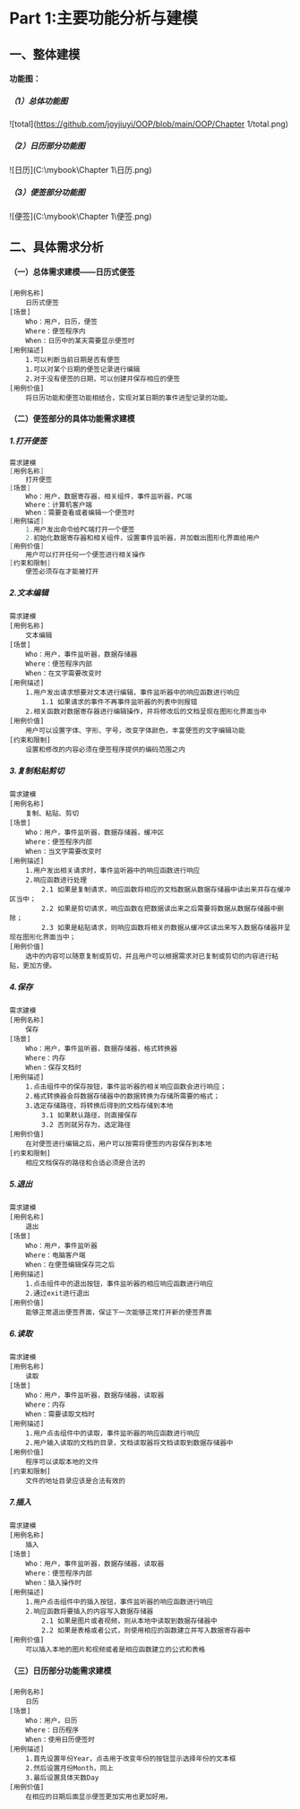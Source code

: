 # Part 1:主要功能分析与建模



## 一、整体建模

#### 功能图：

##### （1）总体功能图

![total](https://github.com/joyjiuyi/OOP/blob/main/OOP/Chapter 1/total.png)

##### （2）日历部分功能图

![日历](C:\mybook\Chapter 1\日历.png)

##### （3）便签部分功能图

![便签](C:\mybook\Chapter 1\便签.png)



## 二、具体需求分析

#### （一）总体需求建模——日历式便签

```
[用例名称]
	日历式便签
[场景]
	Who：用户，日历，便签
	Where：便签程序内
	When：日历中的某天需要显示便签时
[用例描述]
	1.可以判断当前日期是否有便签
	1.可以对某个日期的便签记录进行编辑
	2.对于没有便签的日期，可以创建并保存相应的便签
[用例价值]
	将日历功能和便签功能相结合，实现对某日期的事件进型记录的功能。
```



#### （二）便签部分的具体功能需求建模

##### 1.打开便签

```java
需求建模
[用例名称]
    打开便签
[场景]
    Who：用户，数据寄存器，相关组件，事件监听器，PC端
    Where：计算机客户端
    When：需要查看或者编辑一个便签时
[用例描述]
    1.用户发出命令给PC端打开一个便签
    2.初始化数据寄存器和相关组件，设置事件监听器，并加载出图形化界面给用户
[用例价值]
    用户可以打开任何一个便签进行相关操作
[约束和限制]
    便签必须存在才能被打开
```

##### 2.文本编辑

```
需求建模
[用例名称]
	文本编辑
[场景]
	Who：用户，事件监听器，数据存储器
	Where：便签程序内部
	When：在文字需要改变时
[用例描述]
	1.用户发出请求想要对文本进行编辑，事件监听器中的响应函数进行响应
		1.1 如果请求的事件不再事件监听器的列表中则报错
	2.相关函数对数据寄存器进行编辑操作，并将修改后的文档呈现在图形化界面当中
[用例价值]
	用户可以设置字体、字形、字号，改变字体颜色，丰富便签的文字编辑功能
[约束和限制]
	设置和修改的内容必须在便签程序提供的编码范围之内
```

##### 3.复制粘贴剪切

```
需求建模
[用例名称]
	复制、粘贴、剪切
[场景]
	Who：用户，事件监听器，数据存储器，缓冲区
	Where：便签程序内部
	When：当文字需要改变时
[用例描述]
	1.用户发出相关请求时，事件监听器中的响应函数进行响应
	2.响应函数进行处理
		2.1 如果是复制请求，响应函数将相应的文档数据从数据存储器中读出来并存在缓冲区当中；
		2.2 如果是剪切请求，响应函数在把数据读出来之后需要将数据从数据存储器中删除；
		2.3 如果是粘贴请求，则响应函数将相关的数据从缓冲区读出来写入数据存储器并呈现在图形化界面当中；
[用例价值]
	选中的内容可以随意复制或剪切，并且用户可以根据需求对已复制或剪切的内容进行粘贴，更加方便。
```

##### 4.保存

```
需求建模
[用例名称]
	保存
[场景]
	Who：用户，事件监听器，数据存储器，格式转换器
	Where：内存
	When：保存文档时
[用例描述]
	1.点击组件中的保存按钮，事件监听器的相关响应函数会进行响应；
	2.格式转换器会将数据存储器中的数据转换为存储所需要的格式；
	3.选定存储路径，将转换后得到的文档存储到本地
		3.1 如果默认路径，则直接保存
		3.2 否则就另存为，选定路径
[用例价值]
	在对便签进行编辑之后，用户可以按需将便签的内容保存到本地
[约束和限制]
	相应文档保存的路径和合适必须是合法的
```

##### 5.退出

```
需求建模
[用例名称]
	退出
[场景]
	Who：用户，事件监听器
	Where：电脑客户端
	When：在便签编辑保存完之后
[用例描述]
	1.点击组件中的退出按钮，事件监听器的相应响应函数进行响应
	2.通过exit进行退出
[用例价值]
	能够正常退出便签界面，保证下一次能够正常打开新的便签界面
```

##### 6.读取

```
需求建模
[用例名称]
	读取
[场景]
	Who：用户，事件监听器，数据存储器，读取器
	Where：内存
	When：需要读取文档时
[用例描述]
	1.用户点击组件中的读取，事件监听器的响应函数进行响应
	2.用户输入读取的文档的目录，文档读取器将文档读取到数据存储器中
[用例价值]
	程序可以读取本地的文件
[约束和限制]
	文件的地址目录应该是合法有效的
```

##### 7.插入

```
需求建模
[用例名称]
	插入
[场景]
	Who：用户，事件监听器，数据存储器，读取器
	Where：便签程序内部
	When：插入操作时
[用例描述]
	1.用户点击组件中的插入按钮，事件监听器的响应函数进行响应
	2.响应函数将要插入的内容写入数据存储器
		2.1 如果是图片或者视频，则从本地中读取到数据存储器中
		2.2 如果是表格或者公式，则使用相应的函数建立并写入数据寄存器中
[用例价值]
	可以插入本地的图片和视频或者是相应函数建立的公式和表格
```



#### （三）日历部分功能需求建模

```
[用例名称]
	日历
[场景]
	Who：用户，日历	
	Where：日历程序	
	When：使用日历便签时
[用例描述]	
	1.首先设置年份Year，点击用于改变年份的按钮显示选择年份的文本框	
	2.然后设置月份Month，同上	
	3.最后设置具体天数Day
[用例价值]	
	在相应的日期后面显示便签更加实用也更加好用。
```

